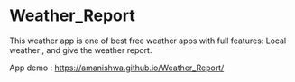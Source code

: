 # Weather_Report
This weather app is one of best free weather apps with full features: Local weather , and give the weather report.

App demo : https://amanishwa.github.io/Weather_Report/

